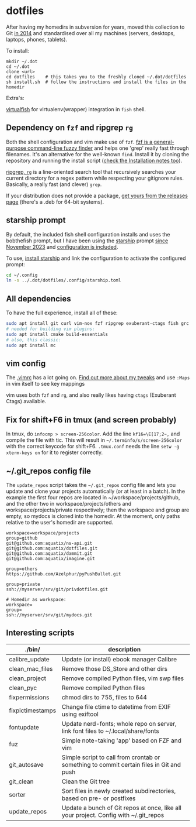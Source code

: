 dotfiles
========

After having my homedirs in subversion for years, moved this collection to Git [in 2014](https://github.com/aquatix/dotfiles/commit/18c02056381e7c44dd220f6cd54182ce3f040104) and standardised over all my machines (servers, desktops, laptops, phones, tablets).

To install:

```
mkdir ~/.dot
cd ~/.dot
clone <url>
cd dotfiles    # this takes you to the freshly cloned ~/.dot/dotfiles
sh install.sh  # follow the instructions and install the files in the homedir
```

Extra's:

[virtualfish](https://virtualfish.readthedocs.io/en/latest/install.html) for virtualenv(wrapper) integration in `fish` shell.


## Dependency on `fzf` and ripgrep `rg`

Both the shell configuration and vim make use of `fzf`. [fzf is a general-purpose command-line fuzzy finder](https://github.com/junegunn/fzf) and helps one 'grep' really fast through filenames. It's an alternative for the well-known `find`. Install it by cloning the repository and running the install script ([check the Installation notes too](https://github.com/junegunn/fzf#installation)).

[ripgrep, `rg`](https://github.com/BurntSushi/ripgrep) is a line-oriented search tool that recursively searches your current directory for a regex pattern while respecting your gitignore rules. Basically, a really fast (and clever) `grep`.

If your distribution does not provide a package, [get yours from the releases page](https://github.com/BurntSushi/ripgrep/releases) (there's a .deb for 64-bit systems).


## starship prompt

By default, the included fish shell configuration installs and uses the bobthefish prompt, but I have been using the [starship](https://starship.rs/) prompt [since November 2023](https://github.com/aquatix/dotfiles/commit/3836faaaf1e1207ee122eb3b72aa3cab27b4f1f7) and [configuration is included](https://github.com/aquatix/dotfiles/blob/master/.config/starship.toml).

To use, [install starship](https://starship.rs/#quick-install) and link the configuration to activate the configured prompt:

```bash
cd ~/.config
ln -s ../.dot/dotfiles/.config/starship.toml
```


## All dependencies

To have the full experience, install all of these:

```bash
sudo apt install git curl vim-nox fzf ripgrep exuberant-ctags fish grc tmux htop
# needed for building vim plugins:
sudo apt install cmake build-essentials
# also, this classic:
sudo apt install mc
```


## vim config

The [.vimrc](https://github.com/aquatix/dotfiles/blob/master/.vimrc) has a lot going on. [Find out more about my tweaks](https://dammit.nl/tag/vim.html) and use `:Maps` in vim itself to see key mappings

vim uses both `fzf` and `rg`, and also really likes having `ctags` (Exuberant Ctags) available.


## Fix for shift+F6 in tmux (and screen probably)

In tmux, do `infocmp > screen-256color`. Add the line `kf16=\E[17;2~,` and compile the file with tic. This will result in `~/.terminfo/s/screen-256color` with the correct keycode for shift+F6. `.tmux.conf` needs the line `setw -g xterm-keys on` for it to register correctly.


## ~/.git_repos config file

The `update_repos` script takes the `~/.git_repos` config file and lets you update and clone your projects automatically (or at least in a batch). In the example the first four repos are located in ~/workspace/projects/github, and the other two in workspace/projects/others and workspace/projects/private respectively; then the workspace and group are empty, so mydocs is cloned into the homedir. At the moment, only paths relative to the user's homedir are supported.

```
workspace=workspace/projects
group=github
git@github.com:aquatix/ns-api.git
git@github.com:aquatix/dotfiles.git
git@github.com:aquatix/dammit.git
git@github.com:aquatix/imagine.git

group=others
https://github.com/Azelphur/pyPushBullet.git

group=private
ssh://myserver/srv/git/privdotfiles.git

# Homedir as workspace:
workspace=
group=
ssh://myserver/srv/git/mydocs.git
```


## Interesting scripts

| ./bin/           | description                                                                             |
|------------------|-----------------------------------------------------------------------------------------|
| calibre_update   | Update (or install) ebook manager Calibre                                               |
| clean_mac_files  | Remove those DS_Store and other dirs                                                    |
| clean_project    | Remove compiled Python files, vim swp files                                             |
| clean_pyc        | Remove compiled Python files                                                            |
| fixpermissions   | chmod dirs to 755, files to 644                                                         |
| fixpictimestamps | Change file ctime to datetime from EXIF using exiftool                                  |
| fontupdate       | Update nerd-fonts; whole repo on server, link font files to ~/.local/share/fonts        |
| fuz              | Simple note-taking 'app' based on FZF and vim                                           |
| git_autosave     | Simple script to call from crontab or something to commit certain files in Git and push |
| git_clean        | Clean the Git tree                                                                      |
| sorter           | Sort files in newly created subdirectories, based on pre- or postfixes                  |
| update_repos     | Update a bunch of Git repos at once, like all your project. Config with ~/.git_repos    |
